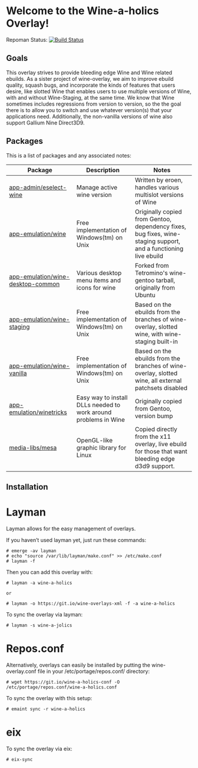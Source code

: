 Welcome to the Wine-a-holics Overlay!
=======================================

Repoman Status: [![Build Status](https://travis-ci.org/NP-Hardass/wine-a-holics.svg?branch=master)](https://travis-ci.org/NP-Hardass/wine-a-holics)

Goals
-----
This overlay strives to provide bleeding edge Wine and Wine related ebuilds.
As a sister project of wine-overlay, we aim to improve ebuild quality,
squash bugs, and incorporate the kinds of features that users desire, like
slotted Wine that enables users to use multiple versions of Wine, with and
without Wine-Staging, at the same time.  We know that Wine sometimes includes
regressions from version to version, so the the goal there is to allow you to
switch and use whatever version(s) that your applications need. Additionally,
the non-vanilla versions of wine also support Gallium Nine Direct3D9.

Packages
--------

This is a list of packages and any associated notes:

| Package								| Description								| Notes															|
| --------------------------------------------------------------------- | --------------------------------------------------------------------- | --------------------------------------------------------------------------------------------------------------------- |
| [app-admin/eselect-wine](app-admin/eselect-wine)			| Manage active wine version						| Written by eroen, handles various multislot versions of Wine								|
| [app-emulation/wine](app-emulation/wine)				| Free implementation of Windows(tm) on Unix				| Originally copied from Gentoo, dependency fixes, bug fixes, wine-staging support, and a functioning live ebuild	|
| [app-emulation/wine-desktop-common](app-emulation/wine-desktop-common)| Various desktop menu items and icons for wine				| Forked from Tetromino's wine-gentoo tarball, originally from Ubuntu							|
| [app-emulation/wine-staging](app-emulation/wine-staging)		| Free implementation of Windows(tm) on Unix				| Based on the ebuilds from the branches of wine-overlay, slotted wine, with wine-staging built-in			|
| [app-emulation/wine-vanilla](app-emulation/wine-vanilla)		| Free implementation of Windows(tm) on Unix				| Based on the ebuilds from the branches of wine-overlay, slotted wine, all external patchsets disabled			|
| [app-emulation/winetricks](app-emulation/winetricks)			| Easy way to install DLLs needed to work around problems in Wine	| Originally copied from Gentoo, version bump										|
| [media-libs/mesa](media-libs/mesa)					| OpenGL-like graphic library for Linux					| Copied directly from the x11 overlay, live ebuild for those that want bleeding edge d3d9 support.			|


Installation
------------
Layman
======
Layman allows for the easy management of overlays.

If you haven’t used layman yet, just run these commands:

	# emerge -av layman
	# echo "source /var/lib/layman/make.conf" >> /etc/make.conf
	# layman -f

Then you can add this overlay with:

	# layman -a wine-a-holics

	or

	# layman -o https://git.io/wine-overlays-xml -f -a wine-a-holics

To sync the overlay via layman:

	# layman -s wine-a-jolics

Repos.conf
==========

Alternatively, overlays can easily be installed by putting the wine-overlay.conf
file in your /etc/portage/repos.conf/ directory:

	# wget https://git.io/wine-a-holics-conf -O /etc/portage/repos.conf/wine-a-holics.conf

To sync the overlay with this setup:

	# emaint sync -r wine-a-holics


eix
===

To sync the overlay via eix:

	# eix-sync


